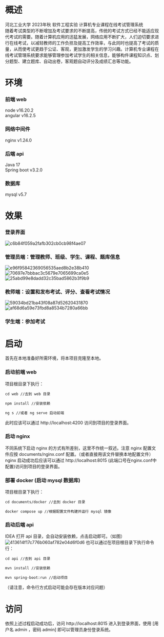 # 概述
河北工业大学 2023年秋 软件工程实验 计算机专业课程在线考试管理系统<br>
随着考试类型的不断增加及考试要求的不断提高，传统的考试方式已经不能适应现代考试的需要。随着计算机应用的迅猛发展，网络应用不断扩大，人们迫切要求进行在线考试，以减轻教师的工作负担及提高工作效率，与此同时也提高了考试的质量，从而使考试更趋于公证、客观，更加激发学生的学习兴趣。计算机专业课程在线考试管理系统要求能够管理参加考试学生的相关信息，能够构件课程知识点、划分题型、建立题库、自动出卷，客观题自动评分及成绩汇总等功能。

# 环境
### 前端 web
node        v16.20.2<br>
angular     v16.2.5
### 网络中间件
nginx       v1.24.0
### 后端 api
Java        17<br>
Spring boot v3.2.0
### 数据库
mysql       v5.7

# 效果
### 登录界面
![c6b84f059a2fafb302cb0cb98f4ae07](https://github.com/user-attachments/assets/52e3a393-c2cc-42ae-a95a-7547ec9ccc30)

### 管理员端：管理教师、班级、学生、课程、题库信息
![e96f95842369056535aed8b2e38b410](https://github.com/user-attachments/assets/514c7ab4-1e45-424c-88e3-a7ffe9c8c3a8)
![70697e7bbbac3c5679e7065699ca0e5](https://github.com/user-attachments/assets/b825ccbc-dacb-43c8-b020-86572a5ab6bf)
![25abd99e8dadd32c35bad5862b3f9b9](https://github.com/user-attachments/assets/cf767503-4619-4b33-8480-b72ee14647df)

### 教师端：设置和发布考试、评分、查看考试情况
![59034bd21ba43f08a87d52620431870](https://github.com/user-attachments/assets/35f540d4-025b-4d5d-8f0a-a69a96cbe741)
![af68d6a59e73fbd8a8534b7280a66bb](https://github.com/user-attachments/assets/e0bb78c9-43b7-46fa-8183-e151b39a4d35)

### 学生端：参加考试
# 启动
首先在本地准备好所需环境，将本项目克隆至本地。
### 启动前端 web
项目根目录下执行：
```
cd web //去到 web 目录
```
```
npm install //安装依赖
```
```
ng s //或者 ng serve 启动前端
```
此时应该可以通过 http://localhost:4200 访问到项目的登录界面。
### 启动 nginx
不同系统下启动 nginx 的方式有所差别，这里不作统一叙述。注意 nginx 配置文件应按 documents/nginx.conf 配置。（或者直接用该文件替换本地配置文件）<br>
nginx 启动成功后应该可以通过 http://localhost:8015 (此端口号在nginx.conf中配置)访问到项目的登录界面。
### 部署 docker (启动 mysql 数据库)
项目根目录下执行：
```
cd documents/docker //去到 docker 目录
```
```
docker compose up //根据配置文件构建并运行 mysql 镜像
```
### 启动后端 api
IDEA 打开 api 目录，会自动安装依赖，点击启动即可。（如图）
![413614f17c776b060af782e04d6f0d6](https://github.com/user-attachments/assets/7f4a32e6-e2e3-44d6-a53c-f54901ef90fc)
也可以通过在项目根目录下执行命令行：
```
cd api //去到 api 目录
```
```
mvn install //安装依赖
```
```
mvn spring-boot:run //启动项目
```
（请注意，命令行方式启动可能会存在版本对应问题）

# 访问
依照上述过程启动成功后，访问 http://localhost:8015 进入到登录界面，使用 [用户名 admin ，密码 admin] 即可以管理员身份登录系统。 
